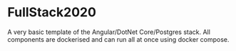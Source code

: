 # FullStack2020

A very basic template of the Angular/DotNet Core/Postgres stack. All components are dockerised and can run all at once using docker compose.
